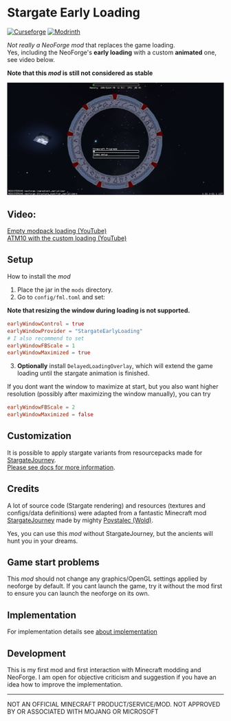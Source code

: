 # Stargate Early Loading

<a href="https://www.curseforge.com/minecraft/mc-mods/stargate-early-loading" target="_blank"><img src="https://img.shields.io/curseforge/dt/1205356?style=for-the-badge&logo=curseforge&color=626e7b" alt="Curseforge"></a>
<a href="https://modrinth.com/mod/stargate-early-loading" target="_blank"><img src="https://img.shields.io/modrinth/dt/stargate-early-loading?style=for-the-badge&logo=modrinth&color=626e7b" alt="Modrinth"></a>

_Not really a NeoForge mod_ that replaces the game loading.  
Yes, including the NeoForge's **early loading** with a custom **animated** one, see video below.

**Note that this _mod_ is still not considered as stable**

![NeoForge early loading](https://github.com/lukaskabc/StargateEarlyLoading/blob/main/docs/earlyloading1.png)

## Video:

[Empty modpack loading (YouTube)](https://youtu.be/-zaa9cX18TU)  
[ATM10 with the custom loading (YouTube)](https://youtu.be/ozuZtOppDks)

## Setup

How to install the _mod_

1. Place the jar in the `mods` directory.
2. Go to `config/fml.toml` and set:

**Note that resizing the window during loading is not supported.**

```toml
earlyWindowControl = true
earlyWindowProvider = "StargateEarlyLoading"
# I also recommend to set
earlyWindowFBScale = 1
earlyWindowMaximized = true
```

3. **Optionally** install `DelayedLoadingOverlay`, which will extend the game loading until the stargate animation is
   finished.

If you dont want the window to maximize at start, but you also want higher resolution
(possibly after maximizing the window manually), you can try

```toml
earlyWindowFBScale = 2
earlyWindowMaximized = false
```

## Customization

It is possible to apply stargate variants from resourcepacks made
for [StargateJourney](https://github.com/Povstalec/StargateJourney).  
[Please see docs for more information](https://github.com/lukaskabc/StargateEarlyLoading/tree/main/docs).

## Credits

A lot of source code (Stargate rendering) and resources (textures and configs/data definitions) were adapted from
a fantastic Minecraft mod [StargateJourney](https://github.com/Povstalec/StargateJourney)
made by mighty [Povstalec (Wold)](https://github.com/Povstalec).

Yes, you can use this _mod_ without StargateJourney, but the ancients will hunt you in your dreams.

## Game start problems

This _mod_ should not change any graphics/OpenGL settings applied by neoforge by default.
If you cant launch the game, try it without the mod first to ensure you can launch the neoforge on its own.

## Implementation

For implementation details
see [about implementation](https://github.com/lukaskabc/StargateEarlyLoading/blob/main/docs/implementation.md)

## Development

This is my first mod and first interaction with Minecraft modding and NeoForge.
I am open for objective criticism and suggestion if you have an idea how to improve the implementation.

___

NOT AN OFFICIAL MINECRAFT PRODUCT/SERVICE/MOD. NOT APPROVED BY OR ASSOCIATED WITH MOJANG OR MICROSOFT
